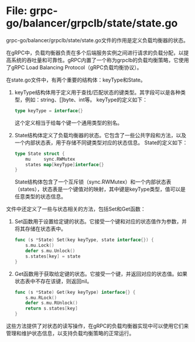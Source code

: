 # File: grpc-go/balancer/grpclb/state/state.go

grpc-go/balancer/grpclb/state/state.go文件的作用是定义负载均衡器的状态。

在gRPC中，负载均衡器负责在多个后端服务实例之间进行请求的负载分配，以提高系统的吞吐量和可靠性。gRPC内置了一个称为grpclb的负载均衡策略，它使用了gRPC Load Balancing Protocol（gRPC负载均衡协议）。

在state.go文件中，有两个重要的结构体：keyType和State。

1. keyType结构体用于定义用于查找/匹配状态的键类型。其字段可以是各种类型，例如：string、[]byte、int等。
   keyType的定义如下：
   ```go
   type keyType = interface{}
   ```
   这个定义相当于给每个键一个通用类型的别名。

2. State结构体定义了负载均衡器的状态。它包含了一些公共字段和方法，以及一个内部状态表，用于存储不同键类型对应的状态信息。
   State的定义如下：
   ```go
   type State struct {
	   mu     sync.RWMutex
	   states map[keyType]interface{}
   }
   ```
   State结构体包含了一个互斥锁（sync.RWMutex）和一个内部状态表（states），状态表是一个键值对的映射，其中键是keyType类型，值可以是任意类型的状态信息。

文件中还定义了一些与状态相关的方法，包括Set和Get函数：

1. Set函数用于设置给定键的状态。它接受一个键和对应的状态值作为参数，并将其存储在状态表中。
   ```go
   func (s *State) Set(key keyType, state interface{}) {
	   s.mu.Lock()
	   defer s.mu.Unlock()
	   s.states[key] = state
   }
   ```

2. Get函数用于获取给定键的状态。它接受一个键，并返回对应的状态值。如果状态表中不存在该键，则返回nil。
   ```go
   func (s *State) Get(key keyType) interface{} {
	   s.mu.RLock()
	   defer s.mu.RUnlock()
	   return s.states[key]
   }
   ```

这些方法提供了对状态的读写操作，在gRPC的负载均衡器实现中可以使用它们来管理和维护状态信息，以支持负载均衡策略的正常运行。

